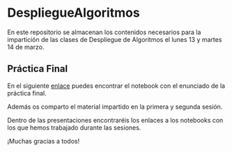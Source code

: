 # DespliegueAlgoritmos
En este repositorio se almacenan los contenidos necesarios para la impartición de las clases de Despliegue de Algoritmos el lunes 13 y martes 14 de marzo.

## Práctica Final

En el siguiente <a href="https://colab.research.google.com/drive/1tbMDP_byAT3jCLRhPBCWqUlcxyLAEe-t?usp=sharing" target="_blank">enlace</a> puedes encontrar el notebook con el enunciado de la práctica final.

Además os comparto el material impartido en la primera y segunda sesión.

Dentro de las presentaciones encontraréis los enlaces a los notebooks con los que hemos trabajado durante las sesiones.

¡Muchas gracias a todos!
